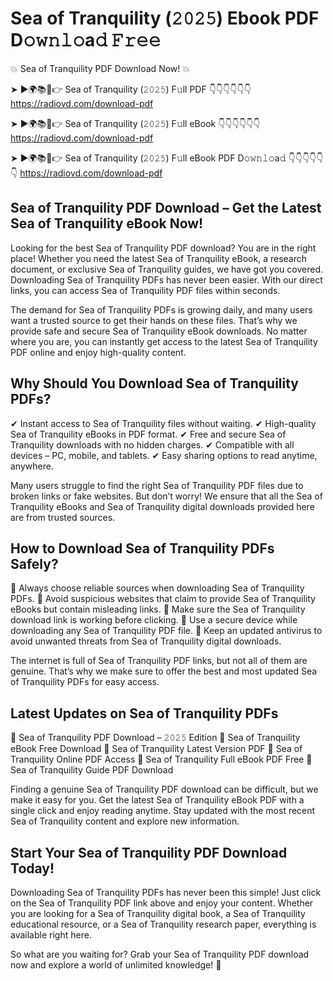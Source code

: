 # Sea of Tranquility (𝟸𝟶𝟸𝟻) Ebook PDF D𝚘𝚠𝚗𝚕𝚘a𝚍 𝙵𝚛𝚎𝚎

💥 Sea of Tranquility PDF Download Now! 💥

➤ ►🌍📚📱👉 Sea of Tranquility (𝟸𝟶𝟸𝟻) F𝚞ll PDF 👇👇👇👇👇👇
https://radiovd.com/download-pdf

➤ ►🌍📚📱👉 Sea of Tranquility (𝟸𝟶𝟸𝟻) F𝚞ll eBook 👇👇👇👇👇👇
https://radiovd.com/download-pdf

➤ ►🌍📚📱👉 Sea of Tranquility (𝟸𝟶𝟸𝟻) F𝚞ll eBook PDF D𝚘𝚠𝚗𝚕𝚘a𝚍 👇👇👇👇👇👇
https://radiovd.com/download-pdf

## Sea of Tranquility PDF Download – Get the Latest Sea of Tranquility eBook Now!

Looking for the best Sea of Tranquility PDF download? You are in the right place! Whether you need the latest Sea of Tranquility eBook, a research document, or exclusive Sea of Tranquility guides, we have got you covered. Downloading Sea of Tranquility PDFs has never been easier. With our direct links, you can access Sea of Tranquility PDF files within seconds.

The demand for Sea of Tranquility PDFs is growing daily, and many users want a trusted source to get their hands on these files. That’s why we provide safe and secure Sea of Tranquility eBook downloads. No matter where you are, you can instantly get access to the latest Sea of Tranquility PDF online and enjoy high-quality content.

## Why Should You Download Sea of Tranquility PDFs?

✔ Instant access to Sea of Tranquility files without waiting.
✔ High-quality Sea of Tranquility eBooks in PDF format.
✔ Free and secure Sea of Tranquility downloads with no hidden charges.
✔ Compatible with all devices – PC, mobile, and tablets.
✔ Easy sharing options to read anytime, anywhere.

Many users struggle to find the right Sea of Tranquility PDF files due to broken links or fake websites. But don’t worry! We ensure that all the Sea of Tranquility eBooks and Sea of Tranquility digital downloads provided here are from trusted sources.

## How to Download Sea of Tranquility PDFs Safely?

📌 Always choose reliable sources when downloading Sea of Tranquility PDFs.
📌 Avoid suspicious websites that claim to provide Sea of Tranquility eBooks but contain misleading links.
📌 Make sure the Sea of Tranquility download link is working before clicking.
📌 Use a secure device while downloading any Sea of Tranquility PDF file.
📌 Keep an updated antivirus to avoid unwanted threats from Sea of Tranquility digital downloads.

The internet is full of Sea of Tranquility PDF links, but not all of them are genuine. That’s why we make sure to offer the best and most updated Sea of Tranquility PDFs for easy access.

## Latest Updates on Sea of Tranquility PDFs

🔹 Sea of Tranquility PDF Download – 𝟸𝟶𝟸𝟻 Edition
🔹 Sea of Tranquility eBook Free Download
🔹 Sea of Tranquility Latest Version PDF
🔹 Sea of Tranquility Online PDF Access
🔹 Sea of Tranquility Full eBook PDF Free
🔹 Sea of Tranquility Guide PDF Download

Finding a genuine Sea of Tranquility PDF download can be difficult, but we make it easy for you. Get the latest Sea of Tranquility eBook PDF with a single click and enjoy reading anytime. Stay updated with the most recent Sea of Tranquility content and explore new information.

## Start Your Sea of Tranquility PDF Download Today!

Downloading Sea of Tranquility PDFs has never been this simple! Just click on the Sea of Tranquility PDF link above and enjoy your content. Whether you are looking for a Sea of Tranquility digital book, a Sea of Tranquility educational resource, or a Sea of Tranquility research paper, everything is available right here.

So what are you waiting for? Grab your Sea of Tranquility PDF download now and explore a world of unlimited knowledge! 🚀